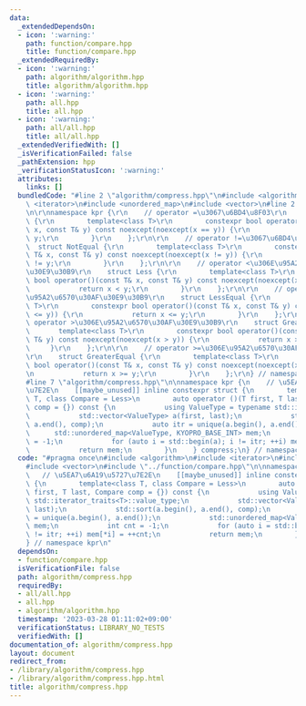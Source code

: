 ```yaml
---
data:
  _extendedDependsOn:
  - icon: ':warning:'
    path: function/compare.hpp
    title: function/compare.hpp
  _extendedRequiredBy:
  - icon: ':warning:'
    path: algorithm/algorithm.hpp
    title: algorithm/algorithm.hpp
  - icon: ':warning:'
    path: all.hpp
    title: all.hpp
  - icon: ':warning:'
    path: all/all.hpp
    title: all/all.hpp
  _extendedVerifiedWith: []
  _isVerificationFailed: false
  _pathExtension: hpp
  _verificationStatusIcon: ':warning:'
  attributes:
    links: []
  bundledCode: "#line 2 \"algorithm/compress.hpp\"\n#include <algorithm>\n#include\
    \ <iterator>\n#include <unordered_map>\n#include <vector>\n#line 2 \"function/compare.hpp\"\
    \n\r\nnamespace kpr {\r\n    // operator =\u3067\u6BD4\u8F03\r\n    struct Equal\
    \ {\r\n        template<class T>\r\n        constexpr bool operator()(const T&\
    \ x, const T& y) const noexcept(noexcept(x == y)) {\r\n            return x ==\
    \ y;\r\n        }\r\n    };\r\n\r\n    // operator !=\u3067\u6BD4\u8F03\r\n  \
    \  struct NotEqual {\r\n        template<class T>\r\n        constexpr bool operator()(const\
    \ T& x, const T& y) const noexcept(noexcept(x != y)) {\r\n            return x\
    \ != y;\r\n        }\r\n    };\r\n\r\n    // operator <\u306E\u95A2\u6570\u30AF\
    \u30E9\u30B9\r\n    struct Less {\r\n        template<class T>\r\n        constexpr\
    \ bool operator()(const T& x, const T& y) const noexcept(noexcept(x < y)) {\r\n\
    \            return x < y;\r\n        }\r\n    };\r\n\r\n    // operator <=\u306E\
    \u95A2\u6570\u30AF\u30E9\u30B9\r\n    struct LessEqual {\r\n        template<class\
    \ T>\r\n        constexpr bool operator()(const T& x, const T& y) const noexcept(noexcept(x\
    \ <= y)) {\r\n            return x <= y;\r\n        }\r\n    };\r\n\r\n    //\
    \ operator >\u306E\u95A2\u6570\u30AF\u30E9\u30B9\r\n    struct Greater {\r\n \
    \       template<class T>\r\n        constexpr bool operator()(const T& x, const\
    \ T& y) const noexcept(noexcept(x > y)) {\r\n            return x > y;\r\n   \
    \     }\r\n    };\r\n\r\n    // operator >=\u306E\u95A2\u6570\u30AF\u30E9\u30B9\
    \r\n    struct GreaterEqual {\r\n        template<class T>\r\n        constexpr\
    \ bool operator()(const T& x, const T& y) const noexcept(noexcept(x >= y)) {\r\
    \n            return x >= y;\r\n        }\r\n    };\r\n} // namespace kpr\r\n\
    #line 7 \"algorithm/compress.hpp\"\n\nnamespace kpr {\n    // \u5EA7\u6A19\u5727\
    \u7E2E\n    [[maybe_unused]] inline constexpr struct {\n        template<class\
    \ T, class Compare = Less>\n        auto operator ()(T first, T last, Compare\
    \ comp = {}) const {\n            using ValueType = typename std::iterator_traits<T>::value_type;\n\
    \            std::vector<ValueType> a(first, last);\n            std::sort(a.begin(),\
    \ a.end(), comp);\n            auto itr = unique(a.begin(), a.end());\n      \
    \      std::unordered_map<ValueType, KYOPRO_BASE_INT> mem;\n            int cnt\
    \ = -1;\n            for (auto i = std::begin(a); i != itr; ++i) mem[*i] = ++cnt;\n\
    \            return mem;\n        }\n    } compress;\n} // namespace kpr\n"
  code: "#pragma once\n#include <algorithm>\n#include <iterator>\n#include <unordered_map>\n\
    #include <vector>\n#include \"../function/compare.hpp\"\n\nnamespace kpr {\n \
    \   // \u5EA7\u6A19\u5727\u7E2E\n    [[maybe_unused]] inline constexpr struct\
    \ {\n        template<class T, class Compare = Less>\n        auto operator ()(T\
    \ first, T last, Compare comp = {}) const {\n            using ValueType = typename\
    \ std::iterator_traits<T>::value_type;\n            std::vector<ValueType> a(first,\
    \ last);\n            std::sort(a.begin(), a.end(), comp);\n            auto itr\
    \ = unique(a.begin(), a.end());\n            std::unordered_map<ValueType, KYOPRO_BASE_INT>\
    \ mem;\n            int cnt = -1;\n            for (auto i = std::begin(a); i\
    \ != itr; ++i) mem[*i] = ++cnt;\n            return mem;\n        }\n    } compress;\n\
    } // namespace kpr\n"
  dependsOn:
  - function/compare.hpp
  isVerificationFile: false
  path: algorithm/compress.hpp
  requiredBy:
  - all/all.hpp
  - all.hpp
  - algorithm/algorithm.hpp
  timestamp: '2023-03-28 01:11:02+09:00'
  verificationStatus: LIBRARY_NO_TESTS
  verifiedWith: []
documentation_of: algorithm/compress.hpp
layout: document
redirect_from:
- /library/algorithm/compress.hpp
- /library/algorithm/compress.hpp.html
title: algorithm/compress.hpp
---
```

